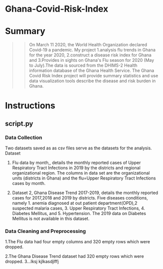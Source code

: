 # Ghana-Covid-Risk-Index

# **Summary**  

>>On March 11 2020, the World Health Organization declared Covid-19 a pandemic. My project 1.analysis flu trends in Ghana for the year 2020, 2.construct a disease risk index for Ghana and 3.Provides in sights on Ghana's Flu season for 2020 (May to July).The data is sourced from the DHIMS-2 Health information database of the Ghana Health Service. The Ghana Covid Risk Index project will provide summary statistics and use data visualization tools describe the disease and risk burden in Ghana.


#  **Instructions**


## **script.py**


### **Data Collection**
Two datasets saved as as csv files serve as the datasets for the analysis. Dataset
1. Flu data by month,, details the monthly reported cases of Upper Respiratory Tract Infections in 2019 by the districts and regional organizational region. The columns in data set are the organizational units (districts in Ghana) and the flu=Upper Respiratory Tract Infections cases by month.

2. Dataset 2, Ghana Disease Trend 2017-2019, details the monthly reported cases for 2017,2018 and 2019 by districts. Five diseases conditions, namely 1. anemia diagnosed at out patient department(OPD),2 suspected malaria cases, 3. Upper Respiratory Tract Infections, 4. Diabetes Mellitus, and 5. Hypertension. The 2019 data on Diabetes Mellitus is not available in this dataset.



### **Data Cleaning and Preprocessing**
1.The Flu data had four empty columns and 320 empty rows which were dropped.

2.The Ghana Disease Trend dataset had 320 empty rows which were dropped.
3...lksj kjlkasdjlffj
